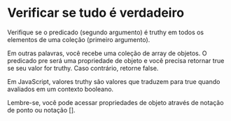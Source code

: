 # Verificar se tudo é verdadeiro

Verifique se o predicado (segundo argumento) é truthy em todos os elementos de uma coleção (primeiro argumento).

Em outras palavras, você recebe uma coleção de array de objetos. O predicado pre será uma propriedade de objeto e você precisa retornar true se seu valor for truthy. Caso contrário, retorne false.

Em JavaScript, valores truthy são valores que traduzem para true quando avaliados em um contexto booleano.

Lembre-se, você pode acessar propriedades de objeto através de notação de ponto ou notação [].